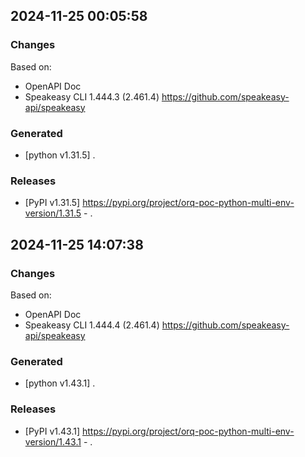 

## 2024-11-25 00:05:58
### Changes
Based on:
- OpenAPI Doc  
- Speakeasy CLI 1.444.3 (2.461.4) https://github.com/speakeasy-api/speakeasy
### Generated
- [python v1.31.5] .
### Releases
- [PyPI v1.31.5] https://pypi.org/project/orq-poc-python-multi-env-version/1.31.5 - .

## 2024-11-25 14:07:38
### Changes
Based on:
- OpenAPI Doc  
- Speakeasy CLI 1.444.4 (2.461.4) https://github.com/speakeasy-api/speakeasy
### Generated
- [python v1.43.1] .
### Releases
- [PyPI v1.43.1] https://pypi.org/project/orq-poc-python-multi-env-version/1.43.1 - .